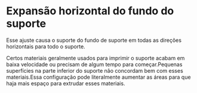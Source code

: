 Expansão horizontal do fundo do suporte
====
Esse ajuste causa o suporte do fundo de suporte em todas as direções horizontais para todo o suporte.

Certos materiais geralmente usados ​​para imprimir o suporte acabam em baixa velocidade ou precisam de algum tempo para começar.Pequenas superfícies na parte inferior do suporte não concordam bem com esses materiais.Essa configuração pode literalmente aumentar as áreas para que haja mais espaço para extrudar esses materiais.